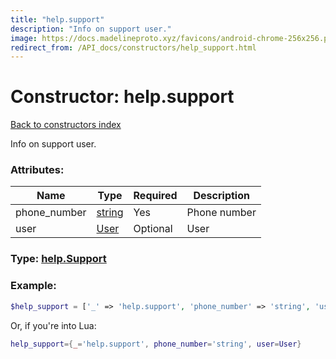 ```yaml
---
title: "help.support"
description: "Info on support user."
image: https://docs.madelineproto.xyz/favicons/android-chrome-256x256.png
redirect_from: /API_docs/constructors/help_support.html
---
```

# Constructor: help.support  
[Back to constructors index](index.md)



Info on support user.

### Attributes:

| Name     |    Type       | Required | Description |
|----------|---------------|----------|-------------|
|phone\_number|[string](../types/string.md) | Yes|Phone number|
|user|[User](../types/User.md) | Optional|User|



### Type: [help.Support](../types/help.Support.md)


### Example:

```php
$help_support = ['_' => 'help.support', 'phone_number' => 'string', 'user' => User];
```  


Or, if you're into Lua:

```lua
help_support={_='help.support', phone_number='string', user=User}

```


